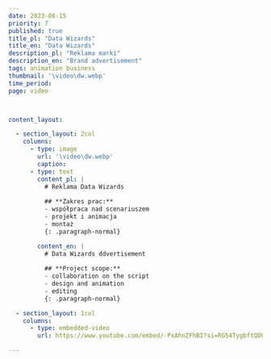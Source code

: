 ```yaml
---
date: 2023-06-15
priority: 7
published: true
title_pl: "Data Wizards"
title_en: "Data Wizards"
description_pl: "Reklama marki"
description_en: "Brand advertisement"
tags: animation business 
thumbnail: '\video\dw.webp'
time_period:
page: video



content_layout:

  - section_layout: 2col
    columns:
      - type: image
        url: '\video\dw.webp'
        caption: 
      - type: text
        content_pl: |
          # Reklama Data Wizards
          
          ## **Zakres prac:**
          - współpraca nad scenariuszem
          - projekt i animacja
          - montaż
          {: .paragraph-normal}

        content_en: |
          # Data Wizards ddvertisement
          
          ## **Project scope:**
          - collaboration on the script
          - design and animation
          - editing
          {: .paragraph-normal}  

  - section_layout: 1col
    columns:
      - type: embedded-video
        url: https://www.youtube.com/embed/-PxAhnZFhBI?si=RG54TygbftQDUNwJ

---
```



